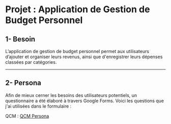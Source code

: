 # Projet : Application de Gestion de Budget Personnel

## 1- **Besoin**

L’application de gestion de budget personnel permet aux utilisateurs d’ajouter et organiser leurs revenus, ainsi que d'enregistrer leurs dépenses classées par catégories.

---

## 2- **Persona**
Afin de mieux cerner les besoins des utilisateurs potentiels, un questionnaire a été élaboré à travers Google Forms. Voici les questions que j'ai utilisées dans le formulaire : 

QCM : [QCM Persona](https://forms.gle/nd6r14ir1iC2dV3s6)
